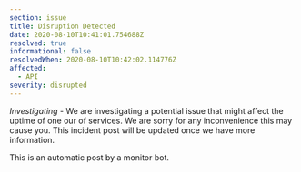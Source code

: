 ```yaml
---
section: issue
title: Disruption Detected
date: 2020-08-10T10:41:01.754688Z
resolved: true
informational: false
resolvedWhen: 2020-08-10T10:42:02.114776Z
affected:
  - API
severity: disrupted
---
```

*Investigating* - We are investigating a potential issue that might affect the uptime of one our of services. We are sorry for any inconvenience this may cause you. This incident post will be updated once we have more information.

This is an automatic post by a monitor bot.
        